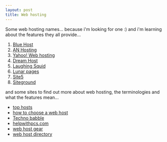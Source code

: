 ```yaml
---
layout: post
title: Web hosting
---
```


Some web hosting names... because i'm looking for one :) and i'm learning about the features they all provide...

1. [Blue Host](http://www.bluehost.com/)
2. [AN Hosting](http://www.anhosting.com/for/bloggers/)
3. [Yahoo! Web hosting](http://smallbusiness.yahoo.com/webhosting/problogs.php?p=BALLOON&AID=10432591&PID=1876573)
4. [Dream Host](http://www.dreamhost.com/)
5. [Laughing Squid](http://laughingsquid.net/)
6. [Lunar pages](http://www.lunarpages.com/)
7. [Site5](http://www.site5.com/)
8. [Siteground](http://www.siteground.com/)

and some sites to find out more about web hosting, the terminologies and what the features mean...

- [top hosts](http://www.tophosts.com/)
- [how to choose a web host](http://www.thesitewizard.com/archive/findhost.shtml)
- [Techno babble](http://www.lockergnome.com/nexus/technobabble/2004/11/10/what-to-look-for-in-a-web-host/)
- [helpwithpcs.com](http://www.helpwithpcs.com/courses/html/website_design_finding_host.htm)
- [web host gear](http://www.webhostgear.com/16.html)
- [web host directory](http://www.webhostdir.com/hostingDirectory/)
